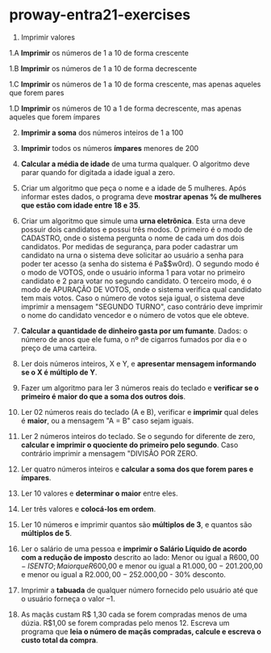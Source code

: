 # proway-entra21-exercises

1. Imprimir valores

1.A **Imprimir** os números de 1 a 10 de forma crescente

1.B **Imprimir** os números de 1 a 10 de forma decrescente

1.C **Imprimir** os números de 1 a 10 de forma crescente, mas apenas aqueles que forem pares

1.D **Imprimir** os números de 10 a 1 de forma decrescente, mas apenas aqueles que forem ímpares

2. **Imprimir a soma** dos números inteiros de 1 a 100

3. **Imprimir** todos os números **ímpares** menores de 200

4. **Calcular a média de idade** de uma turma qualquer. O algoritmo deve parar  quando for digitada a idade igual a zero.

5. Criar um algoritmo que peça o nome e a idade de 5 mulheres. Após informar estes dados, o programa deve **mostrar apenas % de mulheres que estão com idade entre 18 e 35**.

6. Criar um algoritmo que simule uma **urna eletrônica**. Esta urna deve possuir dois candidatos e possui três modos. O primeiro é o modo de CADASTRO, onde o sistema pergunta o nome de cada um dos dois candidatos. Por medidas de segurança, para poder cadastrar um candidato na urna o sistema deve solicitar ao usuário a senha para poder ter acesso (a senha do sistema é Pa$$w0rd). O segundo modo é o modo de VOTOS, onde o usuário informa 1 para votar no primeiro candidato e 2 para votar no segundo candidato. O terceiro modo, é o modo de APURAÇÃO DE VOTOS, onde o sistema verifica qual candidato tem mais votos. Caso o número de votos seja igual, o sistema deve imprimir a mensagem "SEGUNDO TURNO", caso contrário deve imprimir o nome do candidato vencedor e o número de votos que ele obteve.

7. **Calcular a quantidade de dinheiro gasta por um fumante**. Dados: o número de anos que ele fuma, o nº de cigarros fumados por dia e o preço de uma carteira.

8. Ler dois números inteiros, X e Y, e **apresentar mensagem informando se o X é múltiplo de Y**. 

9. Fazer um algoritmo para ler 3 números reais do teclado e **verificar se o primeiro é maior do que a soma dos outros dois**.

10. Ler 02 números reais do teclado (A e B), verificar e **imprimir** qual deles é **maior**, ou a mensagem "A = B" caso sejam iguais.

11. Ler 2 números inteiros do teclado. Se o segundo for diferente de zero, **calcular e imprimir o quociente do primeiro pelo segundo**. Caso contrário imprimir a mensagem "DIVISÃO POR ZERO.

12. Ler quatro números inteiros e **calcular a soma dos que forem pares e ímpares**.

13. Ler 10 valores e **determinar o maior** entre eles.

14. Ler três valores e **colocá-los em ordem**.

15. Ler 10 números e imprimir quantos são **múltiplos de 3**, e quantos são **múltiplos de 5**.

16. Ler o salário de uma pessoa e **imprimir o Salário Líquido de acordo com a redução de imposto** descrito ao lado: Menor ou igual a R$600,00 - ISENTO; Maior que R$600,00 e menor ou igual a R$1.000,00 - 20% desconto; Maior que R$1.200,00 e menor ou igual a R$2.000,00 - 25% desconto; Maior que R$2.000,00 - 30% desconto.

17. Imprimir a **tabuada** de qualquer número fornecido pelo usuário até que o usuário forneça o valor –1.

18. As maçãs custam R$ 1,30 cada se forem compradas menos de uma dúzia. R$1,00 se forem compradas pelo menos 12. Escreva um programa que **leia o número de maçãs compradas, calcule e escreva o custo total da compra**.
